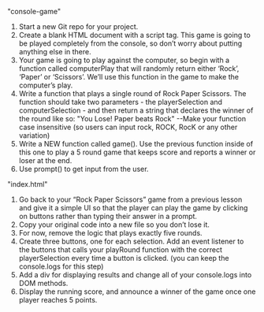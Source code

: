 "console-game"

1. Start a new Git repo for your project.
2. Create a blank HTML document with a script tag. This game is going to be played completely from the console, so don’t worry about putting anything else in there.
3. Your game is going to play against the computer, so begin with a function called computerPlay that will randomly return either ‘Rock’, ‘Paper’ or ‘Scissors’. We’ll use this function in the game to make the computer’s play.
4. Write a function that plays a single round of Rock Paper Scissors. The function should take two parameters - the playerSelection and computerSelection - and then return a string that declares the winner of the round like so: "You Lose! Paper beats Rock"
    --Make your function case insensitive (so users can input rock, ROCK, RocK or any other variation)
5. Write a NEW function called game(). Use the previous function inside of this one to play a 5 round game that keeps score and reports a winner or loser at the end. 
6. Use prompt() to get input from the user.

"index.html"

1. Go back to your “Rock Paper Scissors” game from a previous lesson and give it a simple UI so that the player can play the game by clicking on buttons rather than          typing their answer in a prompt.
2. Copy your original code into a new file so you don’t lose it.
3. For now, remove the logic that plays exactly five rounds.
4. Create three buttons, one for each selection. Add an event listener to the buttons that calls your playRound function with the correct playerSelection every time a button is clicked. (you can keep the console.logs for this step)
5. Add a div for displaying results and change all of your console.logs into DOM methods.
6. Display the running score, and announce a winner of the game once one player reaches 5 points.
